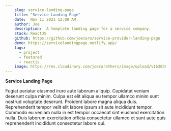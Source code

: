 ```yaml
---
    slug: service-landing-page
    title: "Service Landing Page"
    date:  Nov 11 2021 12:00 AM
    author: Joe
    description:  A template landing page for a service company.
    stack: ReactJS
    github: https://github.com/joecaro/service-provider-landing-page
    demo: https://servicelandingpage.netlify.app/
    tags:
      - project 
      - featured 
      - reactjs
    image: https://res.cloudinary.com/joecarothers/image/upload/v1638308517/misc/Projects/Screenshot_2021-11-30_164135_spk4m0.png
---
```


**Service Landing Page**

Fugiat pariatur eiusmod irure aute laborum aliquip. Cupidatat veniam deserunt culpa minim. Culpa est elit aliqua eu tempor ullamco minim sunt nostrud voluptate deserunt. Proident labore magna aliqua duis. Reprehenderit tempor velit elit labore ipsum sit aute incididunt tempor. Commodo eu veniam nulla in est tempor occaecat sint eiusmod exercitation nulla. Duis laborum exercitation officia consectetur ullamco et sunt aute quis reprehenderit incididunt consectetur labore qui.
